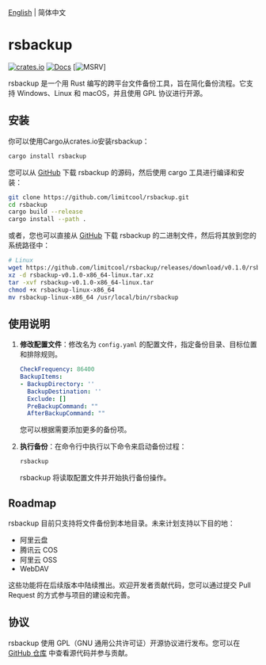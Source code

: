 [English](README-en.md) | 简体中文
# rsbackup

[![crates.io](https://img.shields.io/crates/v/rsbackup.svg)](https://crates.io/crates/rsbackup)
[![Docs](https://docs.rs/rsbackup/badge.svg)](https://docs.rs/rsbackup)
[![MSRV](https://img.shields.io/badge/rustc-1.78.0+-ab6000.svg)]

rsbackup 是一个用 Rust 编写的跨平台文件备份工具，旨在简化备份流程。它支持 Windows、Linux 和 macOS，并且使用 GPL 协议进行开源。

## 安装
你可以使用Cargo从crates.io安装rsbackup：
```bash
cargo install rsbackup
```
您可以从 [GitHub](https://github.com/limitcool/rsbackup) 下载 rsbackup 的源码，然后使用 cargo 工具进行编译和安装：

```bash
git clone https://github.com/limitcool/rsbackup.git
cd rsbackup
cargo build --release
cargo install --path .
```

或者，您也可以直接从 [GitHub](https://github.com/limitcool/rsbackup) 下载 rsbackup 的二进制文件，然后将其放到您的系统路径中：

```bash
# Linux
wget https://github.com/limitcool/rsbackup/releases/download/v0.1.0/rsbackup-v0.1.0-x86_64-linux.tar.xz
xz -d rsbackup-v0.1.0-x86_64-linux.tar.xz
tar -xvf rsbackup-v0.1.0-x86_64-linux.tar
chmod +x rsbackup-linux-x86_64
mv rsbackup-linux-x86_64 /usr/local/bin/rsbackup
```



## 使用说明

1. **修改配置文件**：修改名为 `config.yaml` 的配置文件，指定备份目录、目标位置和排除规则。

   ```yaml
   CheckFrequency: 86400
   BackupItems:
   - BackupDirectory: ''
     BackupDestination: ''
     Exclude: []
     PreBackupCommand: ""
     AfterBackupCommand: ""
   ```

   您可以根据需要添加更多的备份项。

2. **执行备份**：在命令行中执行以下命令来启动备份过程：

   ```bash
   rsbackup
   ```

   rsbackup 将读取配置文件并开始执行备份操作。

## Roadmap

rsbackup 目前只支持将文件备份到本地目录。未来计划支持以下目的地：

- 阿里云盘
- 腾讯云 COS
- 阿里云 OSS
- WebDAV

这些功能将在后续版本中陆续推出。欢迎开发者贡献代码，您可以通过提交 Pull Request 的方式参与项目的建设和完善。

## 协议

rsbackup 使用 GPL（GNU 通用公共许可证）开源协议进行发布。您可以在 [GitHub 仓库](https://github.com/limitcool/rsbackup) 中查看源代码并参与贡献。
